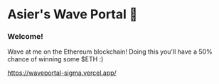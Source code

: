 # Asier's Wave Portal 👋 

### **Welcome!**
Wave at me on the Ethereum blockchain! 
Doing this you'll have a 50% chance of winning some $ETH :)

https://waveportal-sigma.vercel.app/